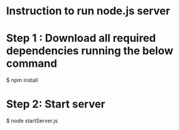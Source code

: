 # Instruction to run node.js server

# Step 1 : Download all required dependencies running the below command
  $ npm install 
# Step 2: Start server
  $ node startServer.js
